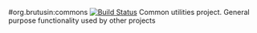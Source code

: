 #org.brutusin:commons [![Build Status](https://api.travis-ci.org/brutusin/commons.svg?branch=master)](https://travis-ci.org/brutusin/commons)
Common utilities project. General purpose functionality used by other projects
